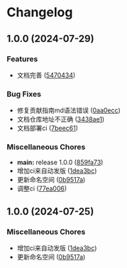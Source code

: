 # Changelog

## 1.0.0 (2024-07-29)


### Features

* 文档完善 ([5470434](https://github.com/ajiho/think-weather/commit/5470434ef10fe4d433c75bcf69b35183f21ff87c))


### Bug Fixes

* 修复贡献指南md语法错误 ([0aa0ecc](https://github.com/ajiho/think-weather/commit/0aa0ecc3d9e478664332ccd3d977a92ab6c4d0cb))
* 文档仓库地址不正确 ([3438ae1](https://github.com/ajiho/think-weather/commit/3438ae144ed75510f971aa7499d338949582bf4c))
* 文档部署ci ([7beec61](https://github.com/ajiho/think-weather/commit/7beec61cb066767e399b6d11a032fb93a98f9ee1))


### Miscellaneous Chores

* **main:** release 1.0.0 ([859fa73](https://github.com/ajiho/think-weather/commit/859fa733d0001430d52e9ef37c108d500a81be53))
* 增加ci来自动发版 ([1dea3bc](https://github.com/ajiho/think-weather/commit/1dea3bc8b93515385dfc1f59fa60389ddfe6ea0f))
* 更新命名空间 ([0b9517a](https://github.com/ajiho/think-weather/commit/0b9517affd0d4e96c5f3e74905c09541a508fb65))
* 调整ci ([77ea006](https://github.com/ajiho/think-weather/commit/77ea006e50af65784b74696674b07c1c1ce2fa07))

## 1.0.0 (2024-07-25)


### Miscellaneous Chores

* 增加ci来自动发版 ([1dea3bc](https://github.com/ajiho/think-weather/commit/1dea3bc8b93515385dfc1f59fa60389ddfe6ea0f))
* 更新命名空间 ([0b9517a](https://github.com/ajiho/think-weather/commit/0b9517affd0d4e96c5f3e74905c09541a508fb65))
